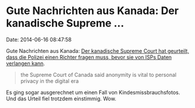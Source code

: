 Gute Nachrichten aus Kanada: Der kanadische Supreme \...
========================================================

Date: 2014-06-16 08:47:58

Gute Nachrichten aus Kanada: [Der kanadische Supreme Court hat
geurteilt, dass die Polizei einen Richter fragen muss, bevor sie von
ISPs Daten verlangen
kann](http://www.theglobeandmail.com/news/national/supreme-court-privacy/article19155295/).

> the Supreme Court of Canada said anonymity is vital to personal
> privacy in the digital era

Es ging sogar ausgerechnet um einen Fall von Kindesmissbrauchsfotos. Und
das Urteil fiel trotzdem einstimmig. Wow.
